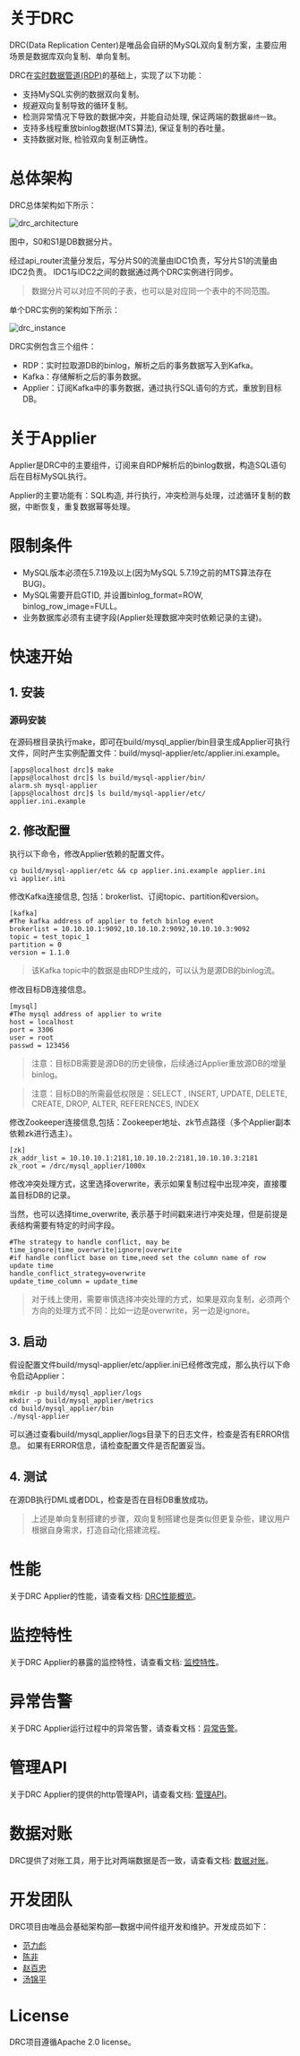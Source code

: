 # 关于DRC
DRC(Data Replication Center)是唯品会自研的MySQL双向复制方案，主要应用场景是数据库双向复制、单向复制。

DRC在[实时数据管道(RDP)](https://github.com/vipshop/RDP)的基础上，实现了以下功能：
* 支持MySQL实例的数据双向复制。
* 规避双向复制导致的循环复制。
* 检测异常情况下导致的数据冲突，并能自动处理, 保证两端的数据`最终一致`。
* 支持多线程重放binlog数据(MTS算法), 保证复制的吞吐量。
* 支持数据对账, 检验双向复制正确性。

# 总体架构
DRC总体架构如下所示：

![drc_architecture](/docs/picture/drc_architecture2.png)

图中，S0和S1是DB数据分片。

经过api_router流量分发后，写分片S0的流量由IDC1负责，写分片S1的流量由IDC2负责。
IDC1与IDC2之间的数据通过两个DRC实例进行同步。

> 数据分片可以对应不同的子表，也可以是对应同一个表中的不同范围。



单个DRC实例的架构如下所示：

![drc_instance](/docs/picture/drc_instance.png)

DRC实例包含三个组件：
* RDP：实时拉取源DB的binlog，解析之后的事务数据写入到Kafka。
* Kafka：存储解析之后的事务数据。
* Applier：订阅Kafka中的事务数据，通过执行SQL语句的方式，重放到目标DB。

# 关于Applier
Applier是DRC中的主要组件，订阅来自RDP解析后的binlog数据，构造SQL语句后在目标MySQL执行。

Applier的主要功能有：SQL构造, 并行执行，冲突检测与处理，过滤循环复制的数据，中断恢复，重复数据幂等处理。


# 限制条件
* MySQL版本必须在5.7.19及以上(因为MySQL 5.7.19之前的MTS算法存在BUG)。
* MySQL需要开启GTID, 并设置binlog_format=ROW, binlog_row_image=FULL。
* 业务数据库必须有主键字段(Applier处理数据冲突时依赖记录的主键)。


# 快速开始
## 1. 安装
### 源码安装
在源码根目录执行make，即可在build/mysql_applier/bin目录生成Applier可执行文件，同时产生实例配置文件：build/mysql-applier/etc/applier.ini.example。
```
[apps@localhost drc]$ make
[apps@localhost drc]$ ls build/mysql-applier/bin/
alarm.sh mysql-applier
[apps@localhost drc]$ ls build/mysql-applier/etc/
applier.ini.example

```


## 2. 修改配置
执行以下命令，修改Applier依赖的配置文件。

```
cp build/mysql-applier/etc && cp applier.ini.example applier.ini
vi applier.ini 
```

修改Kafka连接信息, 包括：brokerlist、订阅topic、partition和version。
```
[kafka]
#The kafka address of applier to fetch binlog event
brokerlist = 10.10.10.1:9092,10.10.10.2:9092,10.10.10.3:9092
topic = test_topic_1
partition = 0
version = 1.1.0
```
> 该Kafka topic中的数据是由RDP生成的，可以认为是源DB的binlog流。

修改目标DB连接信息。
```
[mysql]
#The mysql address of applier to write
host = localhost
port = 3306
user = root
passwd = 123456
```

> 注意：目标DB需要是源DB的历史镜像，后续通过Applier重放源DB的增量binlog。

> 注意：目标DB的所需最低权限是：SELECT , INSERT, UPDATE, DELETE, CREATE, DROP, ALTER,  REFERENCES, INDEX 

修改Zookeeper连接信息,包括：Zookeeper地址、zk节点路径（多个Applier副本依赖zk进行选主）。
```
[zk]
zk_addr_list = 10.10.10.1:2181,10.10.10.2:2181,10.10.10.3:2181
zk_root = /drc/mysql_applier/1000x
```

修改冲突处理方式，这里选择overwrite，表示如果复制过程中出现冲突，直接覆盖目标DB的记录。

当然，也可以选择time_overwrite, 表示基于时间戳来进行冲突处理，但是前提是表结构需要有特定的时间字段。

```
#The strategy to handle conflict, may be time_ignore|time_overwrite|ignore|overwrite
#if handle conflict base on time,need set the column name of row update time
handle_conflict_strategy=overwrite
update_time_column = update_time
```
> 对于线上使用，需要审慎选择冲突处理的方式，如果是双向复制，必须两个方向的处理方式不同：比如一边是overwrite，另一边是ignore。

## 3. 启动
假设配置文件build/mysql-applier/etc/applier.ini已经修改完成，那么执行以下命令启动Applier：

```
mkdir -p build/mysql_applier/logs
mkdir -p build/mysql_applier/metrics
cd build/mysql_applier/bin
./mysql-applier 
```
可以通过查看build/mysql_applier/logs目录下的日志文件，检查是否有ERROR信息。
如果有ERROR信息，请检查配置文件是否配置妥当。

## 4. 测试
在源DB执行DML或者DDL，检查是否在目标DB重放成功。

> 上述是单向复制搭建的步骤，双向复制搭建也是类似但更复杂些，建议用户根据自身需求，打造自动化搭建流程。

# 性能
关于DRC Applier的性能，请查看文档: [DRC性能概览](./docs/drc_perf.md)。

# 监控特性
关于DRC Applier的暴露的监控特性，请查看文档: [监控特性](./docs/applier_metrics.md)。

# 异常告警
关于DRC Applier运行过程中的异常告警，请查看文档：[异常告警](./docs/alarm_introduce.md)。

# 管理API
关于DRC Applier的提供的http管理API，请查看文档: [管理API](./docs/applier_api.md)。

# 数据对账
DRC提供了对账工具，用于比对两端数据是否一致，请查看文档: [数据对账](./docs/table_checksum.md)。

# 开发团队
DRC项目由唯品会基础架构部—数据中间件组开发和维护。开发成员如下：
- [范力彪](https://github.com/libiaofan)
- [陈非](https://github.com/flike)
- [赵百忠](https://github.com/firnsan)
- [汤锦平](https://github.com/tom-tangjp)

# License
DRC项目遵循Apache 2.0 license。
